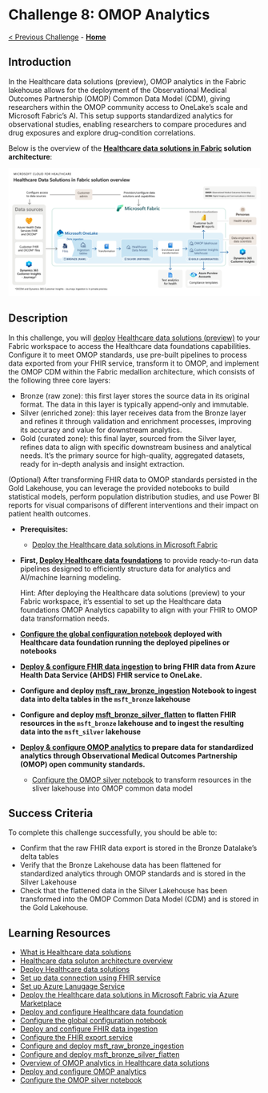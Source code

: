 # Challenge 8: OMOP Analytics

[< Previous Challenge](./Challenge07.md) - **[Home](../README.md)**

## Introduction

In the Healthcare data solutions (preview), OMOP analytics in the Fabric lakehouse allows for the deployment of the Observational Medical Outcomes Partnership (OMOP) Common Data Model (CDM), giving researchers within the OMOP community access to OneLake’s scale and Microsoft Fabric’s AI. This setup supports standardized analytics for observational studies, enabling researchers to compare procedures and drug exposures and explore drug-condition correlations.

Below is the overview of the **[Healthcare data solutions in Fabric](https://learn.microsoft.com/en-us/industry/healthcare/healthcare-data-solutions/solution-architecture) solution architecture**:
<center><img src="../images/challenge08-architecture.png" width="550"></center>

## Description

In this challenge, you will [deploy](https://learn.microsoft.com/en-us/industry/healthcare/healthcare-data-solutions/deploy) [Healthcare data solutions (preview)](https://learn.microsoft.com/en-us/industry/healthcare/healthcare-data-solutions/overview) to your Fabric workspace to access the Healthcare data foundations capabilities. Configure it to meet OMOP standards, use pre-built pipelines to process data exported from your FHIR service, transform it to OMOP, and implement the OMOP CDM within the Fabric medallion architecture, which consists of the following three core layers:
- Bronze (raw zone): this first layer stores the source data in its original format. The data in this layer is typically append-only and immutable.
- Silver (enriched zone): this layer receives data from the Bronze layer and refines it through validation and enrichment processes, improving its accuracy and value for downstream analytics.
- Gold (curated zone): this final layer, sourced from the Silver layer, refines data to align with specific downstream business and analytical needs.  It’s the primary source for high-quality, aggregated datasets, ready for in-depth analysis and insight extraction.

(Optional) After transforming FHIR data to OMOP standards persisted in the Gold Lakehouse, you can leverage the provided notebooks to build statistical models, perform population distribution studies, and use Power BI reports for visual comparisons of different interventions and their impact on patient health outcomes.

- **Prerequisites:**
  - [Deploy the Healthcare data solutions in Microsoft Fabric](https://learn.microsoft.com/en-us/industry/healthcare/healthcare-data-solutions/deploy#use-fhir-service)

- **First, [Deploy Healthcare data foundations](https://learn.microsoft.com/en-us/industry/healthcare/healthcare-data-solutions/healthcare-data-foundations-configure#deploy-healthcare-data-foundations)** to provide ready-to-run data pipelines designed to efficiently structure data for analytics and AI/machine learning modeling. 

  Hint: After deploying the Healthcare data solutions (preview) to your Fabric workspace, it’s essential to set up the Healthcare data foundations OMOP Analytics capability to align with your FHIR to OMOP data transformation needs.

- **[Configure the global configuration notebook](https://learn.microsoft.com/en-us/industry/healthcare/healthcare-data-solutions/healthcare-data-foundations-configure#configure-the-global-configuration-notebook) deployed with Healthcare data foundation running the deployed pipelines or notebooks**

- **[Deploy & configure FHIR data ingestion](https://learn.microsoft.com/en-us/industry/healthcare/healthcare-data-solutions/fhir-data-ingestion-configure) to bring FHIR data from Azure Health Data Service (AHDS) FHIR service to OneLake.**

- **Configure and deploy [msft_raw_bronze_ingestion](https://learn.microsoft.com/en-us/industry/healthcare/healthcare-data-solutions/healthcare-data-foundations-configure#healthcare_msft_raw_bronze_ingestion) Notebook to ingest data into delta tables in the `msft_bronze` lakehouse**

- **Configure and deploy [msft_bronze_silver_flatten](https://learn.microsoft.com/en-us/industry/healthcare/healthcare-data-solutions/healthcare-data-foundations-configure#healthcare_msft_bronze_silver_flatten) to flatten FHIR resources in the `msft_bronze` lakehouse and to ingest the resulting data into the `msft_silver` lakehouse**

- **[Deploy & configure OMOP analytics](https://learn.microsoft.com/en-us/industry/healthcare/healthcare-data-solutions/omop-analytics-configure) to prepare data for standardized analytics through Observational Medical Outcomes Partnership (OMOP) open community standards.**
  - [Configure the OMOP silver notebook](https://learn.microsoft.com/en-us/industry/healthcare/healthcare-data-solutions/omop-analytics-configure#configure-the-omop-silver-notebook) to transform resources in the sliver lakehouse into OMOP common data model

## Success Criteria

To complete this challenge successfully, you should be able to:
- Confirm that the raw FHIR data export is stored in the Bronze Datalake’s delta tables
- Verify that the Bronze Lakehouse data has been flattened for standardized analytics through OMOP standards and is stored in the Silver Lakehouse
- Check that the flattened data in the Silver Lakehouse has been transformed into the OMOP Common Data Model (CDM) and is stored in the Gold Lakehouse.

## Learning Resources

- [What is Healthcare data solutions](https://learn.microsoft.com/en-us/industry/healthcare/healthcare-data-solutions/overview)
- [Healthcare data soluton architecture overview](https://learn.microsoft.com/en-us/industry/healthcare/healthcare-data-solutions/solution-architecture)
- [Deploy Healthcare data solutions](https://learn.microsoft.com/en-us/industry/healthcare/healthcare-data-solutions/deploy)
- [Set up data connection using FHIR service](https://learn.microsoft.com/en-us/industry/healthcare/healthcare-data-solutions/deploy#use-fhir-service)
- [Set up Azure Lanugage Service](https://learn.microsoft.com/en-us/industry/healthcare/healthcare-data-solutions/deploy#set-up-azure-language-service)
- [Deploy the Healthcare data solutions in Microsoft Fabric via Azure Marketplace](https://learn.microsoft.com/en-us/industry/healthcare/healthcare-data-solutions/deploy#deploy-azure-marketplace-offer)
- [Deploy and configure Healthcare data foundation](https://learn.microsoft.com/en-us/industry/healthcare/healthcare-data-solutions/healthcare-data-foundations-configure)
- [Configure the global configuration notebook](https://learn.microsoft.com/en-us/industry/healthcare/healthcare-data-solutions/healthcare-data-foundations-configure#configure-the-global-configuration-notebook)
- [Deploy and configure FHIR data ingestion](https://learn.microsoft.com/en-us/industry/healthcare/healthcare-data-solutions/fhir-data-ingestion-configure)
- [Configure the FHIR export service](https://learn.microsoft.com/en-us/industry/healthcare/healthcare-data-solutions/fhir-data-ingestion-configure#configure-the-fhir-export-service)
- [Configure and deploy msft_raw_bronze_ingestion](https://learn.microsoft.com/en-us/industry/healthcare/healthcare-data-solutions/healthcare-data-foundations-configure#healthcare_msft_raw_bronze_ingestion)
- [Configure and deploy msft_bronze_silver_flatten](https://learn.microsoft.com/en-us/industry/healthcare/healthcare-data-solutions/healthcare-data-foundations-configure#healthcare_msft_bronze_silver_flatten)
- [Overview of OMOP analytics in Healthcare data solutions](https://learn.microsoft.com/en-us/industry/healthcare/healthcare-data-solutions/omop-analytics-overview)
- [Deploy and configure OMOP analytics](https://learn.microsoft.com/en-us/industry/healthcare/healthcare-data-solutions/omop-analytics-configure)
- [Configure the OMOP silver notebook](https://learn.microsoft.com/en-us/industry/healthcare/healthcare-data-solutions/omop-analytics-configure#configure-the-omop-silver-notebook)

